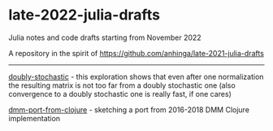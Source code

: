 # late-2022-julia-drafts

Julia notes and code drafts starting from November 2022

A repository in the spirit of https://github.com/anhinga/late-2021-julia-drafts

***

[doubly-stochastic](doubly-stochastic) - this exploration shows that even after one normalization the resulting matrix is not too far from a doubly stochastic one (also convergence to a doubly stochastic one is really fast, if one cares)

[dmm-port-from-clojure](dmm-port-from-clojure) - sketching a port from 2016-2018 DMM Clojure implementation
